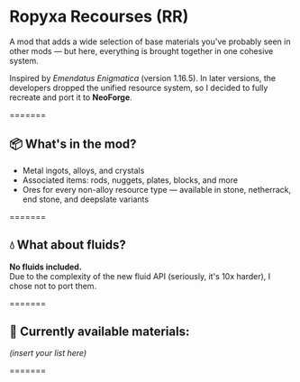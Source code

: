 Ropyxa Recourses (RR)
=======

A mod that adds a wide selection of base materials you've probably seen in other mods — but here, everything is brought together in one cohesive system.

Inspired by *Emendatus Enigmatica* (version 1.16.5). In later versions, the developers dropped the unified resource system, so I decided to fully recreate and port it to **NeoForge**.

=======

## 📦 What's in the mod?

- Metal ingots, alloys, and crystals  
- Associated items: rods, nuggets, plates, blocks, and more  
- Ores for every non-alloy resource type — available in stone, netherrack, end stone, and deepslate variants  

=======

## 💧 What about fluids?

**No fluids included.**  
Due to the complexity of the new fluid API (seriously, it's 10x harder), I chose not to port them.

=======

## 📜 Currently available materials:

*(insert your list here)*

=======
